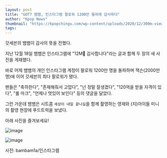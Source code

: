 ```yaml
---
layout: post
title: "GOT7 뱀뱀, 인스타그램 팔로워 1200만 돌파에 감사하다"
author: "Kpop News"
thumbnail: "https://kpopchingu.com/wp-content/uploads/2020/12/300m-views-39-2-890x512.png"
tags: 
---
```



갓세븐의 뱀뱀이 감사의 뜻을 전했다.

지난 12월 18일 뱀뱀은 인스타그램에 "12M💚 감사합니다"라는 글과 함께 두 장의 새 사진을 게재했다.

바로 어제 뱀뱀의 개인 인스타그램 계정이 팔로워 1200만 명을 돌파하며 잭슨(2000만 명)에 이어 갓세븐의 최다 팔로워가 됐다.

팬들은 "축하한다", "존재해줘서 고맙다", "넌 정말 잘생겼다", "120억을 받을 자격이 있다", "롤 마크", "언제나 멋있어 보인다" 등의 댓글을 달았다.

그런 가운데 뱀뱀은 시트콤 `세상이 내일 끝나길`을 함께 촬영하는 영재와 (지)아이들 미니의 촬영 현장에 푸드트럭을 보냈다.

아래 사진을 즐겨보세요!

![image](https://kpopchingu.com/wp-content/uploads/2020/12/60.png)

![image](https://kpopchingu.com/wp-content/uploads/2020/12/61.png)

사진: bambam1a/인스타그램